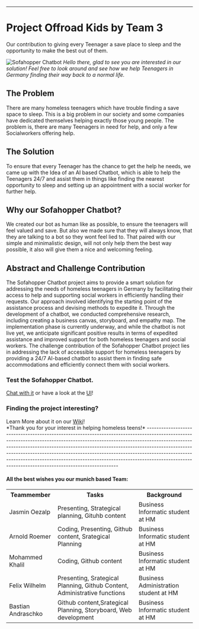 --------------------------------------------------------------------------------------------------------------------------------------------------------------------------------------------------------------------------------------------------------------------------------------------------------------------------------------------------------------------------------------------------------------------------
<head>
<div class=header>
<h1>Project Offroad Kids by Team 3</h1>
  <p>Our contribution to giving every Teenager a save place to sleep and the opportunity to make the best out of them.</p>
</div>
</head>

![Sofahopper Chatbot](https://images.pexels.com/photos/2599244/pexels-photo-2599244.jpeg?auto=compress&cs=tinysrgb&w=1260&h=750&dpr=2)
*Hello there, glad to see you are interested in our solution! Feel free to look around and see how we help Teenagers in Germany finding their way back to a normal life.*

<div class=body>

  <h2>The Problem</h2>

There are many homeless teenagers which have trouble finding a save space to sleep. This is a big problem in our society and some companies have dedicated themselves helping exactly those young people. The problem is, there are many Teenagers in need for help, and only a few Socialworkers offering help. 

  <h2>The Solution</h2>

To ensure that every Teenager has the chance to get the help he needs, we came up with the Idea of an AI based Chatbot, which is able to help the Teenagers 24/7 and assist them in things like finding the nearest opportunity to sleep and setting up an appointment with a social worker for further help.

  <h2>Why our Sofahopper Chatbot?</h2>

We created our bot as human like as possible, to ensure the teenagers will feel valued and save. But also we made sure that they will always know, that they are talking to a bot so they wont feel lied to. That paired with our simple and minimalistic design, will not only help them the best way possible, it also will give them a nice and welcoming feeling.

  <h2>Abstract and Challenge Contribution</h2>
The Sofahopper Chatbot project aims to provide a smart solution for addressing the needs of homeless teenagers in Germany by facilitating their access to help and supporting social workers in efficiently handling their requests. Our approach involved identifying the starting point of the assistance process and devising methods to expedite it. Through the development of a chatbot, we conducted comprehensive research, including creating a business canvas, storyboard, and empathy map. The implementation phase is currently underway, and while the chatbot is not live yet, we anticipate significant positive results in terms of expedited assistance and improved support for both homeless teenagers and social workers.
The challenge contribution of the Sofahopper Chatbot project lies in addressing the lack of accessible support for homeless teenagers by providing a 24/7 AI-based chatbot to assist them in finding safe accommodations and efficiently connect them with social workers.


  <h3>Test the Sofahopper Chatbot.</h3>
  <a href="https://colab.research.google.com/drive/1b_stskb7kff2QAUtDDr0rnjTJL5sasC3?usp=sharing">Chat with it</a>
  or have a look at the <a href="https://www.figma.com/file/a1rHOyUicAiMoaJP9X7UfU/Untitled?type=design&node-id=0%3A1&t=Kj6xIRN6UhCbZvnw-1">UI</a>!

  <h3>Finding the project interesting?</h3>
  Learn More about it on our <a href="https://github.com/Real-Projects-Digitalization/ss22-team-3-sose23/wiki">Wiki</a>!

</div>
*Thank you for your interest in helping homeless teens!*
------------------------------------------------------------------------------------------------------------------------------------------------------------------------------------------------------------------------------------------------------------------------------------------------------------------------------------------------------------------------------------------------------------------------------------------------------------------------
<div class=footer>
  <h4>All the best wishes you our munich based Team:</h4>
  <table>
    <tr>
      <th> Teammember
      </th>
      <th> Tasks
      </th>
      <th> Background
      </th>
    </tr>
    <tr>
      <td> Jasmin Oezalp
      </td>
      <td> Presenting, Strategical planning, Gituhb content
      </td>
      <td> Business Informatic student at HM
      </td>
    </tr>
      <tr>
       <td> Arnold Roemer
      </td>
      <td> Coding, Presenting, Github content, Srategical Planning
      </td>
      <td> Business Informatic student at HM
      </td>
    </tr>
    <tr>
       <td> Mohammed Khalil
      </td>
      <td> Coding, Github content
      </td>
      <td> Business Informatic student at HM
      </td>
    </tr>
    <tr>
       <td> Felix Wilhelm
      </td>
      <td> Presenting, Srategical Planning, Github Content, Administrative functions
      </td>
      <td> Business Administration student at HM
      </td>
    </tr>
    <tr>
      <td> Bastian Andraschko
      </td>
      <td> Github content,Srategical Planning, Storyboard, Web development
      </td>
      <td> Business Informatic student at HM
      </td>
    </tr>
  </table>
</div>

